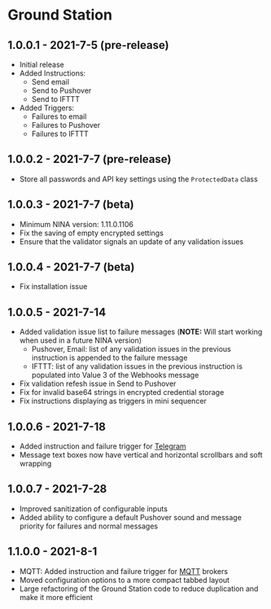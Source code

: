 ﻿# Ground Station

## 1.0.0.1 - 2021-7-5 (pre-release)

* Initial release
* Added Instructions:
  - Send email
  - Send to Pushover
  - Send to IFTTT
* Added Triggers:
  - Failures to email
  - Failures to Pushover
  - Failures to IFTTT

## 1.0.0.2 - 2021-7-7 (pre-release)
* Store all passwords and API key settings using the `ProtectedData` class

## 1.0.0.3 - 2021-7-7 (beta)
* Minimum NINA version: 1.11.0.1106
* Fix the saving of empty encrypted settings
* Ensure that the validator signals an update of any validation issues

## 1.0.0.4 - 2021-7-7 (beta)
* Fix installation issue

## 1.0.0.5 - 2021-7-14
* Added validation issue list to failure messages (**NOTE:** Will start working when used in a future NINA version)
  * Pushover, Email: list of any validation issues in the previous instruction is appended to the failure message
  * IFTTT: list of any validation issues in the previous instruction is populated into Value 3 of the Webhooks message
* Fix validation refesh issue in Send to Pushover
* Fix for invalid base64 strings in encrypted credential storage
* Fix instructions displaying as triggers in mini sequencer

## 1.0.0.6 - 2021-7-18
* Added instruction and failure trigger for [Telegram](https://telegram.org/)
* Message text boxes now have vertical and horizontal scrollbars and soft wrapping

## 1.0.0.7 - 2021-7-28
* Improved sanitization of configurable inputs
* Added ability to configure a default Pushover sound and message priority for failures and normal messages

## 1.1.0.0 - 2021-8-1
* MQTT: Added instruction and failure trigger for [MQTT](https://mqttt.org/) brokers
* Moved configuration options to a more compact tabbed layout
* Large refactoring of the Ground Station code to reduce duplication and make it more efficient